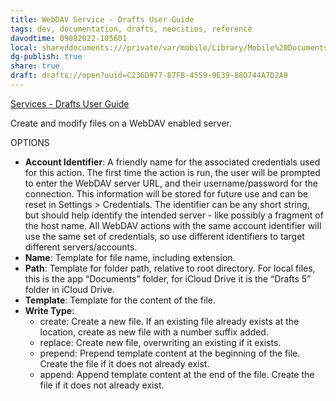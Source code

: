 ```yaml
---
title: WebDAV Service - Drafts User Guide
tags: dev, documentation, drafts, neocities, reference
davodtime: 09082022-105601
local: shareddocuments:///private/var/mobile/Library/Mobile%20Documents/iCloud~md~obsidian/Documents/OBSHIDDIAN/drafts/C236D977-87FB-4559-9E39-88D744A7D2A9.md
dg-publish: true
share: true
draft: drafts://open?uuid=C236D977-87FB-4559-9E39-88D744A7D2A9
---
```

[Services - Drafts User Guide](https://docs.getdrafts.com/docs/actions/steps/services#webdav)

Create and modify files on a WebDAV enabled server.

OPTIONS
- **Account Identifier**: A friendly name for the associated credentials used for this action. The first time the action is run, the user will be prompted to enter the WebDAV server URL, and their username/password for the connection. This information will be stored for future use and can be reset in Settings > Credentials. The identifier can be any short string, but should help identify the intended server - like possibly a fragment of the host name. All WebDAV actions with the same account identifier will use the same set of credentials, so use different identifiers to target different servers/accounts.
- **Name**: Template for file name, including extension.
- **Path**: Template for folder path, relative to root directory. For local files, this is the app “Documents” folder, for iCloud Drive it is the “Drafts 5” folder in iCloud Drive.
- **Template**: Template for the content of the file.
- **Write Type**:
	- create: Create a new file. If an existing file already exists at the location, create as new file with a number suffix added.
	- replace: Create new file, overwriting an existing if it exists.
	- prepend: Prepend template content at the beginning of the file. Create the file if it does not already exist.
	- append: Append template content at the end of the file. Create the file if it does not already exist.